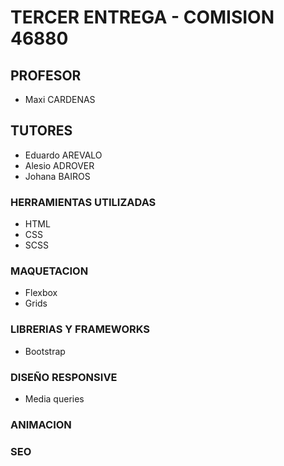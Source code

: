 # TERCER ENTREGA - COMISION 46880


## PROFESOR
- Maxi CARDENAS

## TUTORES
- Eduardo AREVALO 
- Alesio ADROVER
- Johana BAIROS

### HERRAMIENTAS UTILIZADAS
-  HTML
- CSS
- SCSS

### MAQUETACION
- Flexbox
- Grids

### LIBRERIAS Y FRAMEWORKS
- Bootstrap

### DISEÑO RESPONSIVE
- Media queries

### ANIMACION

### SEO
